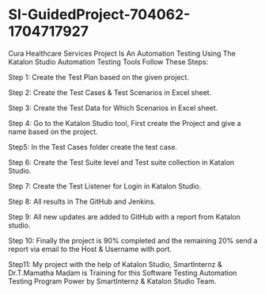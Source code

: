 # SI-GuidedProject-704062-1704717927

Cura Healthcare Services Project Is An Automation Testing Using The Katalon Studio Automation Testing Tools Follow These Steps:

Step 1: Create the Test Plan based on the given project.

Step 2: Create the Test Cases & Test Scenarios in Excel sheet.

Step 3: Create the Test Data for Which Scenarios in Excel sheet.

Step 4: Go to the Katalon Studio tool, First create the Project and give a name based on the project.

Step5: In the Test Cases folder create the test case.

Step 6: Create the Test Suite level and Test suite collection in Katalon Studio.

Step 7: Create the Test Listener for Login in Katalon Studio.

Step 8: All results in The GitHub and Jenkins.

Step 9: All new updates are added to GitHub with a report from Katalon studio.

Step 10: Finally the project is 90% completed and the remaining 20% send a report via email to the Host & Username with port.

Step11: My project with the help of Katalon Studio, SmartInternz & Dr.T.Mamatha Madam is Training for this Software Testing Automation Testing Program Power by SmartInternz & Katalon Studio Team.
